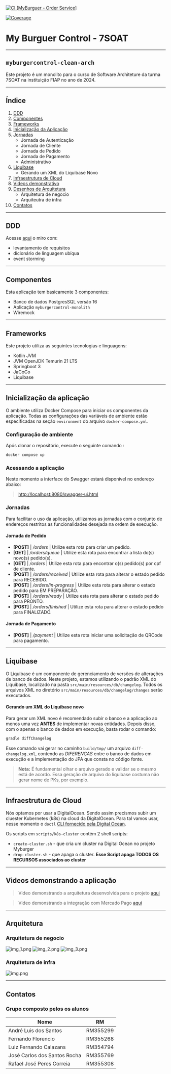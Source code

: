 [![CI [MyBurguer - Order Service]](https://github.com/FIAP-SOAT7-2024-GP-Kotlin/myburger-order-service/actions/workflows/main.yml/badge.svg)](https://github.com/FIAP-SOAT7-2024-GP-Kotlin/myburger-order-service/actions/workflows/main.yml)

[![Coverage](.github/badges/jacoco.svg)](https://github.com/FIAP-SOAT7-2024-GP-Kotlin/myburger-order-service/actions/workflows/main.yml)
# My Burguer Control - 7SOAT
___

## `myburgercontrol-clean-arch`

Este projeto é um monolito para o curso de Software Architeture da turma 7SOAT na instituição FIAP no ano de 2024.
___

## Índice

1. [DDD](#ddd)
2. [Componentes](#componentes)
3. [Frameworks](#frameworks)
4. [Inicialização da Aplicação](#inicialização-da-aplicação)
5. [Jornadas](#jornadas)
   - Jornada de Autenticação
   - Jornada de Cliente
   - Jornada de Pedido
   - Jornada de Pagamento
   - Administrativo
6. [Liquibase](#liquibase)
   - Gerando um XML do Liquibase Novo
7. [Infraestrutura de Cloud](#infraestrutura-de-cloud)
8. [Videos demonstrativo](#videos-demonstrando-a-aplicação)
9. [Desenhos de Arquitetura](#arquitetura)
   - Arquitetura de negocio
   - Arquiteutra de infra
10. [Contatos](#contatos)

___
## DDD

Acesse [aqui](https://miro.com/app/board/uXjVKWJ-8T0=/?share_link_id=109211348615) o miro com:

- levantamento de requisitos
- dicionário de linguagem ubíqua
- event storming
___
## Componentes

Esta aplicação tem basicamente 3 componentes:

- Banco de dados PostgresSQL versão 16
- Aplicação `myburgercontrol-monolith`
- Wiremock
___
## Frameworks

Este projeto utiliza as seguintes tecnologias e linguagens:

- Kotlin JVM
- JVM OpenJDK Temurin 21 LTS
- Springboot 3
- JaCoCo
- Liquibase
___
## Inicialização da aplicação

O ambiente utiliza Docker Compose para iniciar os componentes da aplicação. Todas as configurações das variáveis de
ambiente estão especificadas na seção `environment` do arquivo `docker-compose.yml`.

### Configuração de ambiente

Após clonar o repositório, execute o seguinte comando :

```sh
docker compose up
```

### Acessando a aplicação

Neste momento a interface do Swagger estará disponível no endereço abaixo:

> [http://localhost:8080/swagger-ui.html](http://localhost:8080/api/v1/swagger-ui/index.html#/)

### Jornadas

Para facilitar o uso da aplicação, utilizamos as jornadas com o conjunto de endereços restritos as funcionalidades
desejada na ordem de execução.

#### Jornada de Pedido

- **[POST]** | */orders* | Utilize esta rota para criar um pedido.
- **[GET]** | */orders/queue* | Utilize esta rota para encontrar a lista do(s) novo(s) pedido(s).
- **[GET]** | */orders* | Utilize esta rota para encontrar o(s) pedido(s) por cpf de cliente.
- **[POST]** | */orders/received* | Utilize esta rota para alterar o estado pedido para RECEBIDO.
- **[POST]** | */orders/in-progress* | Utilize esta rota para alterar o estado pedido para EM PREPARAÇÃO.
- **[POST]** | */orders/ready* | Utilize esta rota para alterar o estado pedido para PRONTO.
- **[POST]** | */orders/finished* | Utilize esta rota para alterar o estado pedido para FINALIZADO.

#### Jornada de Pagamento
- **[POST]** | */payment* | Utilize esta rota iniciar uma solicitação de QRCode para pagamento.

___
## Liquibase

O Liquibase é um componente de gerenciamento de versões de alterações de banco de dados. Neste projeto, estamos
utilizando o padrão XML do Liquibase, localizado na pasta `src/main/resources/db/changelog`. Todos os arquivos XML no
diretório `src/main/resources/db/changelog/changes` serão executados.

#### Gerando um XML do Liquibase novo

Para gerar um XML novo é recomendado subir o banco e a aplicação ao menos uma vez **ANTES** de implementar novas
entidades.
Depois disso, com o apenas o banco de dados em execução, basta rodar o comando:

```sh
gradle diffChangelog
```

Esse comando vai gerar no caminho `build/tmp/` um arquivo `diff-changelog.xml`, contendo as *DIFERENÇAS* entre o banco
de
dados em execução e a implementação do JPA que consta no código fonte.

> **Nota:** É fundamental olhar o arquivo gerado e validar se o mesmo está de acordo. Essa geração de arquivo do
> liquibase
> costuma não gerar nome de PKs, por exemplo.

___
## Infraestrutura de Cloud

Nós optamos por usar a DigitalOcean. Sendo assim precismos subir um cluester Kubernetes (k8s) na cloud da DigitalOcean. Para tal vamos usar, nesse momento o `doctl` [CLI fornecido pela Digital Ocean](https://docs.digitalocean.com/reference/doctl/how-to/install/).

Os scripts em `scripts/k8s-cluster` contém 2 shell scripts:
- `create-cluster.sh` - que cria um cluster na Digital Ocean no projeto Myburger
- `drop-cluster.sh` - que apaga o cluster. **Esse Script apaga TODOS OS RECURSOS associados ao cluster**

___
## Videos demonstrando a aplicação
> Video demonstrando a arquitetura desenvolvida para o projeto [aqui](https://www.youtube.com/watch?v=DzmUBK7f0Ec&feature=youtu.be)

> Video demonstrando a integração com Mercado Pago [aqui](https://youtu.be/89De3PFDg_k)
___

## Arquitetura

### Arquitetura de negocio
![img_1.png](doc/img_1.png)
![img_2.png](doc/img_2.png)
![img_3.png](doc/img_3.png)

### Arquitetura de infra
![img.png](doc/img.png)
___
## Contatos

### Grupo composto pelos os alunos

| Nome                         | RM       |
|------------------------------|----------|
| André Luis dos Santos        | RM355299 |
| Fernando Florencio           | RM355268 |
| Luiz Fernando Calazans       | RM354794 |
| José Carlos dos Santos Rocha | RM355769 |
| Rafael José Peres Correia    | RM355308 |
